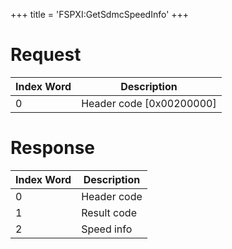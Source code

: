 +++
title = 'FSPXI:GetSdmcSpeedInfo'
+++

# Request

| Index Word | Description                |
|------------|----------------------------|
| 0          | Header code \[0x00200000\] |

# Response

| Index Word | Description |
|------------|-------------|
| 0          | Header code |
| 1          | Result code |
| 2          | Speed info  |